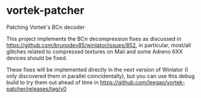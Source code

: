 # vortek-patcher
Patching Vortek's BCn decoder

This project implements the BCn decompression fixes as discussed in https://github.com/brunodev85/winlator/issues/852, in particular, most/all glitches related to compressed textures on Mali and some Adreno 6XX devices should be fixed.

These fixes will be implemented directly in the next version of Winlator (I only discovered them in parallel coincidentally), but you can use this debug build to try them out ahead of time in https://github.com/leegao/vortek-patcher/releases/tag/v0

